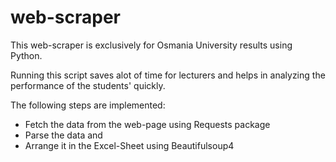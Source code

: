 # web-scraper

This web-scraper is exclusively for Osmania University results using Python. 

Running this script saves alot of time for lecturers and helps in analyzing the performance of the students' quickly.

The following steps are implemented:
  - Fetch the data from the web-page using Requests package
  - Parse the data and
  - Arrange it in the Excel-Sheet using Beautifulsoup4


